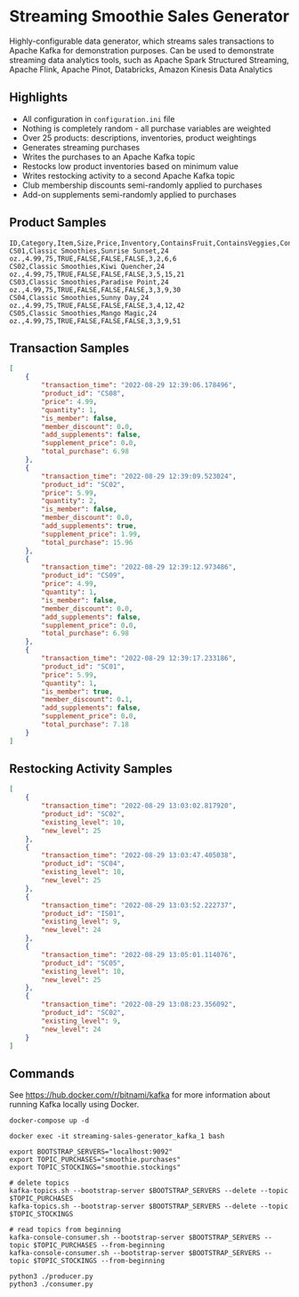 # Streaming Smoothie Sales Generator

Highly-configurable data generator, which streams sales transactions to Apache Kafka for demonstration purposes. Can be used to demonstrate streaming data analytics tools, such as Apache Spark Structured Streaming, Apache Flink, Apache Pinot, Databricks, Amazon Kinesis Data Analytics

## Highlights

* All configuration in `configuration.ini` file
* Nothing is completely random - all purchase variables are weighted
* Over 25 products: descriptions, inventories, product weightings
* Generates streaming purchases
* Writes the purchases to an Apache Kafka topic
* Restocks low product inventories based on minimum value
* Writes restocking activity to a second Apache Kafka topic
* Club membership discounts semi-randomly applied to purchases
* Add-on supplements semi-randomly applied to purchases

## Product Samples

```csv
ID,Category,Item,Size,Price,Inventory,ContainsFruit,ContainsVeggies,ContainsNuts,ContainsCaffeine,_CatWeight,_ItemWeight,_TotalWeight,_RangeWeight
CS01,Classic Smoothies,Sunrise Sunset,24 oz.,4.99,75,TRUE,FALSE,FALSE,FALSE,3,2,6,6
CS02,Classic Smoothies,Kiwi Quencher,24 oz.,4.99,75,TRUE,FALSE,FALSE,FALSE,3,5,15,21
CS03,Classic Smoothies,Paradise Point,24 oz.,4.99,75,TRUE,FALSE,FALSE,FALSE,3,3,9,30
CS04,Classic Smoothies,Sunny Day,24 oz.,4.99,75,TRUE,FALSE,FALSE,FALSE,3,4,12,42
CS05,Classic Smoothies,Mango Magic,24 oz.,4.99,75,TRUE,FALSE,FALSE,FALSE,3,3,9,51
```

## Transaction Samples

```json
[
    {
        "transaction_time": "2022-08-29 12:39:06.178496",
        "product_id": "CS08",
        "price": 4.99,
        "quantity": 1,
        "is_member": false,
        "member_discount": 0.0,
        "add_supplements": false,
        "supplement_price": 0.0,
        "total_purchase": 6.98
    },
    {
        "transaction_time": "2022-08-29 12:39:09.523024",
        "product_id": "SC02",
        "price": 5.99,
        "quantity": 2,
        "is_member": false,
        "member_discount": 0.0,
        "add_supplements": true,
        "supplement_price": 1.99,
        "total_purchase": 15.96
    },
    {
        "transaction_time": "2022-08-29 12:39:12.973486",
        "product_id": "CS09",
        "price": 4.99,
        "quantity": 1,
        "is_member": false,
        "member_discount": 0.0,
        "add_supplements": false,
        "supplement_price": 0.0,
        "total_purchase": 6.98
    },
    {
        "transaction_time": "2022-08-29 12:39:17.233186",
        "product_id": "SC01",
        "price": 5.99,
        "quantity": 1,
        "is_member": true,
        "member_discount": 0.1,
        "add_supplements": false,
        "supplement_price": 0.0,
        "total_purchase": 7.18
    }
]
```

## Restocking Activity Samples

```json
[
    {
        "transaction_time": "2022-08-29 13:03:02.817920",
        "product_id": "SC02",
        "existing_level": 10,
        "new_level": 25
    },
    {
        "transaction_time": "2022-08-29 13:03:47.405038",
        "product_id": "SC04",
        "existing_level": 10,
        "new_level": 25
    },
    {
        "transaction_time": "2022-08-29 13:03:52.222737",
        "product_id": "IS01",
        "existing_level": 9,
        "new_level": 24
    },
    {
        "transaction_time": "2022-08-29 13:05:01.114076",
        "product_id": "SC05",
        "existing_level": 10,
        "new_level": 25
    },
    {
        "transaction_time": "2022-08-29 13:08:23.356092",
        "product_id": "SC02",
        "existing_level": 9,
        "new_level": 24
    }
]
```

## Commands

See https://hub.docker.com/r/bitnami/kafka for more information about running Kafka locally using Docker.

```shell
docker-compose up -d

docker exec -it streaming-sales-generator_kafka_1 bash
```

```shell
export BOOTSTRAP_SERVERS="localhost:9092"
export TOPIC_PURCHASES="smoothie.purchases"
export TOPIC_STOCKINGS="smoothie.stockings"

# delete topics
kafka-topics.sh --bootstrap-server $BOOTSTRAP_SERVERS --delete --topic $TOPIC_PURCHASES
kafka-topics.sh --bootstrap-server $BOOTSTRAP_SERVERS --delete --topic $TOPIC_STOCKINGS

# read topics from beginning
kafka-console-consumer.sh --bootstrap-server $BOOTSTRAP_SERVERS --topic $TOPIC_PURCHASES --from-beginning
kafka-console-consumer.sh --bootstrap-server $BOOTSTRAP_SERVERS --topic $TOPIC_STOCKINGS --from-beginning
```

```shell
python3 ./producer.py
python3 ./consumer.py
```